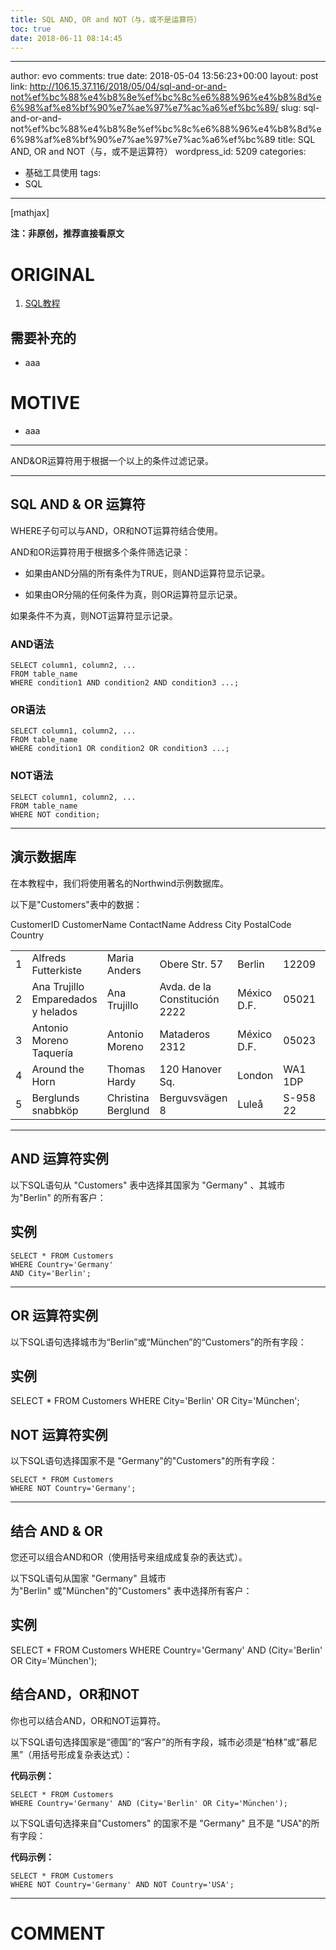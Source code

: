 ```yaml
---
title: SQL AND, OR and NOT（与，或不是运算符）
toc: true
date: 2018-06-11 08:14:45
---
```

---
author: evo
comments: true
date: 2018-05-04 13:56:23+00:00
layout: post
link: http://106.15.37.116/2018/05/04/sql-and-or-and-not%ef%bc%88%e4%b8%8e%ef%bc%8c%e6%88%96%e4%b8%8d%e6%98%af%e8%bf%90%e7%ae%97%e7%ac%a6%ef%bc%89/
slug: sql-and-or-and-not%ef%bc%88%e4%b8%8e%ef%bc%8c%e6%88%96%e4%b8%8d%e6%98%af%e8%bf%90%e7%ae%97%e7%ac%a6%ef%bc%89
title: SQL AND, OR and NOT（与，或不是运算符）
wordpress_id: 5209
categories:
- 基础工具使用
tags:
- SQL
---

<!-- more -->

[mathjax]

**注：非原创，推荐直接看原文**


# ORIGINAL





 	
  1. [SQL教程](https://www.w3cschool.cn/sql/)




## 需要补充的





 	
  * aaa




# MOTIVE





 	
  * aaa





* * *




AND&OR运算符用于根据一个以上的条件过滤记录。






* * *





## SQL AND & OR 运算符


WHERE子句可以与AND，OR和NOT运算符结合使用。

AND和OR运算符用于根据多个条件筛选记录：



 	
  * 如果由AND分隔的所有条件为TRUE，则AND运算符显示记录。

 	
  * 如果由OR分隔的任何条件为真，则OR运算符显示记录。


如果条件不为真，则NOT运算符显示记录。


### AND语法



    
    SELECT column1, column2, ...
    FROM table_name
    WHERE condition1 AND condition2 AND condition3 ...;




### OR语法



    
    SELECT column1, column2, ...
    FROM table_name
    WHERE condition1 OR condition2 OR condition3 ...;




### NOT语法



    
    SELECT column1, column2, ...
    FROM table_name
    WHERE NOT condition;





* * *





## 演示数据库


在本教程中，我们将使用著名的Northwind示例数据库。

以下是"Customers"表中的数据：
<table class="reference notranslate " >
<tbody >
<tr >
CustomerID
CustomerName
ContactName
Address
City
PostalCode
Country
</tr>
<tr >

<td >1
</td>

<td >Alfreds Futterkiste
</td>

<td >Maria Anders
</td>

<td >Obere Str. 57
</td>

<td >Berlin
</td>

<td >12209
</td>

<td >Germany
</td>
</tr>
<tr >

<td >2
</td>

<td >Ana Trujillo Emparedados y helados
</td>

<td >Ana Trujillo
</td>

<td >Avda. de la Constitución 2222
</td>

<td >México D.F.
</td>

<td >05021
</td>

<td >Mexico
</td>
</tr>
<tr >

<td >3
</td>

<td >Antonio Moreno Taquería
</td>

<td >Antonio Moreno
</td>

<td >Mataderos 2312
</td>

<td >México D.F.
</td>

<td >05023
</td>

<td >Mexico
</td>
</tr>
<tr >

<td >4
</td>

<td >Around the Horn
</td>

<td >Thomas Hardy
</td>

<td >120 Hanover Sq.
</td>

<td >London
</td>

<td >WA1 1DP
</td>

<td >UK
</td>
</tr>
<tr >

<td >5
</td>

<td >Berglunds snabbköp
</td>

<td >Christina Berglund
</td>

<td >Berguvsvägen 8
</td>

<td >Luleå
</td>

<td >S-958 22
</td>

<td >Sweden
</td>
</tr>
</tbody>
</table>




* * *





## AND 运算符实例


以下SQL语句从 "Customers" 表中选择其国家为 "Germany" 、其城市为"Berlin" 的所有客户：





## 实例






    
    SELECT * FROM Customers 
    WHERE Country='Germany' 
    AND City='Berlin';














* * *





## OR 运算符实例


以下SQL语句选择城市为“Berlin”或“München”的“Customers”的所有字段：





## 实例




SELECT * FROM Customers
WHERE City='Berlin' OR City='München';







## NOT 运算符实例


以下SQL语句选择国家不是 "Germany"的"Customers"的所有字段：

    
    SELECT * FROM Customers
    WHERE NOT Country='Germany';





* * *





## 结合 AND & OR


您还可以组合AND和OR（使用括号来组成成复杂的表达式）。

以下SQL语句从国家 "Germany" 且城市为"Berlin" 或"München"的"Customers" 表中选择所有客户：





## 实例




SELECT * FROM Customers
WHERE Country='Germany'
AND (City='Berlin' OR City='München');







## 结合AND，OR和NOT


你也可以结合AND，OR和NOT运算符。

以下SQL语句选择国家是“德国”的“客户”的所有字段，城市必须是“柏林”或“慕尼黑”（用括号形成复杂表达式）：

**代码示例：**

    
    SELECT * FROM Customers
    WHERE Country='Germany' AND (City='Berlin' OR City='München');


以下SQL语句选择来自"Customers" 的国家不是 "Germany" 且不是 "USA"的所有字段：

**代码示例：**

    
    SELECT * FROM Customers
    WHERE NOT Country='Germany' AND NOT Country='USA';






















* * *





# COMMENT



